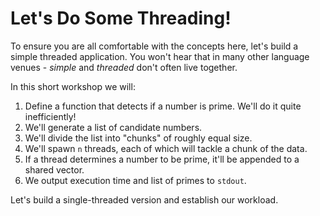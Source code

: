 # Let's Do Some Threading!

To ensure you are all comfortable with the concepts here, let's build a simple threaded application. You won't hear that in many other language venues - *simple* and *threaded* don't often live together.

In this short workshop we will:

1. Define a function that detects if a number is prime. We'll do it quite inefficiently!
2. We'll generate a list of candidate numbers.
3. We'll divide the list into "chunks" of roughly equal size.
4. We'll spawn `n` threads, each of which will tackle a chunk of the data.
5. If a thread determines a number to be prime, it'll be appended to a shared vector.
6. We output execution time and list of primes to `stdout`.

Let's build a single-threaded version and establish our workload.
